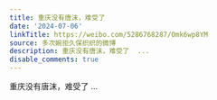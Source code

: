 ```yaml
---
title: 重庆没有唐沫，难受了
date: '2024-07-06'
linkTitle: https://weibo.com/5286768287/Omk6wp8YM
source: 多次婉拒久保织织的微博
description: 重庆没有唐沫，难受了  ...
disable_comments: true
---
```

重庆没有唐沫，难受了  ...